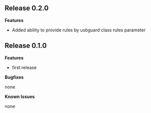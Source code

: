 ## Release 0.2.0

**Features**

* Added ability to provide rules by usbguard class rules parameter

## Release 0.1.0

**Features**

* first release

**Bugfixes**

none

**Known Issues**

none
